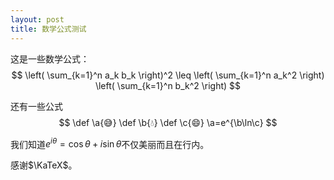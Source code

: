 ```yaml
---
layout: post
title: 数学公式测试
---
```


这是一些数学公式：
$$
\left( \sum_{k=1}^n a_k b_k \right)^2 \leq \left( \sum_{k=1}^n a_k^2 \right) \left( \sum_{k=1}^n b_k^2 \right)
$$

还有一些公式
$$
\def \a{😅}
\def \b{💧}
\def \c{😄}
\a=e^{\b\ln\c}
$$

我们知道$e^{i\theta}=\cos\theta+i\sin\theta$不仅美丽而且在行内。

感谢$\KaTeX$。
